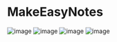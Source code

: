 # MakeEasyNotes
![image](https://github.com/moulia-proma/MakeEasyNotes/assets/82828389/17bfad68-7fd9-4774-b2ea-c148fdfc28e6)
![image](https://github.com/moulia-proma/MakeEasyNotes/assets/82828389/e6a3ec4d-c613-46dd-9a8c-c1b35d9ca04e)
![image](https://github.com/moulia-proma/MakeEasyNotes/assets/82828389/6c27bbb6-470b-493b-a27a-146d87302b1f)
![image](https://github.com/moulia-proma/MakeEasyNotes/assets/82828389/58c0a828-7d0b-433d-81aa-d3c591c22bd1)



